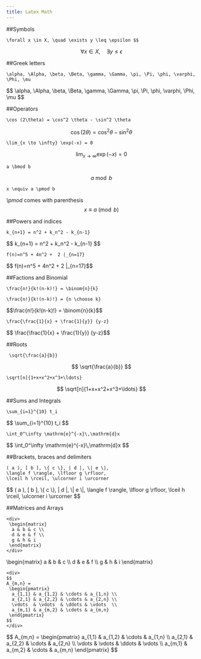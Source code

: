 ```yaml
---
title: Latex Math
---
```


##Symbols

~~~
\forall x \in X, \quad \exists y \leq \epsilon $$
~~~
$$ \forall x \in X, \quad \exists y \leq \epsilon $$

##Greek letters
~~~
\alpha, \Alpha, \beta, \Beta, \gamma, \Gamma, \pi, \Pi, \phi, \varphi, \Phi, \mu
~~~
<div>
$$ \alpha, \Alpha, \beta, \Beta, \gamma, \Gamma, \pi, \Pi, \phi, \varphi, \Phi, \mu $$
</div>

##Operators
~~~
\cos (2\theta) = \cos^2 \theta - \sin^2 \theta
~~~

$$ \cos (2\theta) = \cos^2 \theta - \sin^2 \theta $$

~~~
\lim_{x \to \infty} \exp(-x) = 0
~~~

$$ \lim_{x \to \infty} \exp(-x) = 0 $$

~~~
a \bmod b
~~~
$$ a \bmod b $$

~~~
x \equiv a \pmod b
~~~
_\pmod_ comes with parenthesis
$$ x \equiv a \pmod b $$ 

##Powers and indices
~~~
k_{n+1} = n^2 + k_n^2 - k_{n-1}
~~~
<div>
$$ k_{n+1} = n^2 + k_n^2 - k_{n-1} $$
</div>

~~~
f(n)=n^5 + 4n^2 +  2 |_{n=17}
~~~
<div>
$$ f(n)=n^5 + 4n^2 +  2 |_{n=17}$$
</div>

##Factions and Binomial
~~~
\frac{n!}{k!(n-k)!} = \binom{n}{k}

\frac{n!}{k!(n-k)!} = {n \choose k}
~~~
<div>
$$\frac{n!}{k!(n-k)!} = \binom{n}{k}$$
</div>

~~~
\frac{\frac{1}{x} + \frac{1}{y}} {y-z}
~~~
<div>
$$ \frac{\frac{1}{x} + \frac{1}{y}} {y-z}$$
</div>


##Roots
~~~
 \sqrt{\frac{a}{b}} 
~~~
$$ \sqrt{\frac{a}{b}} $$

~~~
\sqrt[n]{1+x+x^2+x^3+\ldots}
~~~
$$ \sqrt[n]{1+x+x^2+x^3+\ldots} $$

##Sums and Integrals

~~~
\sum_{i=1}^{10} t_i
~~~
<div>
$$ \sum_{i=1}^{10} t_i $$
</div>

~~~
\int_0^\infty \mathrm{e}^{-x}\,\mathrm{d}x
~~~
<div>
$$ \int_0^\infty \mathrm{e}^{-x}\,\mathrm{d}x $$
</div>

##Brackets, braces and delimiters
~~~
( a ), [ b ], \{ c \}, | d |, \| e \|,
\langle f \rangle, \lfloor g \rfloor,
\lceil h \rceil, \ulcorner i \urcorner
~~~
<div>
$$
( a ), [ b ], \{ c \}, | d |, \| e \|,
\langle f \rangle, \lfloor g \rfloor,
\lceil h \rceil, \ulcorner i \urcorner
$$
</div>


##Matrices and Arrays
~~~
<div>
 \begin{matrix}
  a & b & c \\
  d & e & f \\
  g & h & i
 \end{matrix}
</div>
~~~
<div>
 \begin{matrix}
  a & b & c \\
  d & e & f \\
  g & h & i
 \end{matrix}
</div>


~~~
<div>
$$
A_{m,n} = 
 \begin{pmatrix}
  a_{1,1} & a_{1,2} & \cdots & a_{1,n} \\
  a_{2,1} & a_{2,2} & \cdots & a_{2,n} \\
  \vdots  & \vdots  & \ddots & \vdots  \\
  a_{m,1} & a_{m,2} & \cdots & a_{m,n} 
 \end{pmatrix}
$$
</div>
~~~
<div>
$$
A_{m,n} = 
 \begin{pmatrix}
  a_{1,1} & a_{1,2} & \cdots & a_{1,n} \\
  a_{2,1} & a_{2,2} & \cdots & a_{2,n} \\
  \vdots  & \vdots  & \ddots & \vdots  \\
  a_{m,1} & a_{m,2} & \cdots & a_{m,n} 
 \end{pmatrix}
$$
</div>